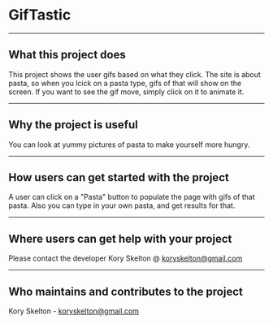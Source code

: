 # GifTastic
---


## What this project does
>

This project shows the user gifs based on what they click. The site is about pasta, so when you lcick on a pasta type, gifs of that will show on the screen. If you want to see the gif move, simply click on it to animate it.

---
## Why the project is useful

You can look at yummy pictures of pasta to make yourself more hungry.

---
## How users can get started with the project

A user can click on a "Pasta" button to populate the page with gifs of that pasta. Also you can type in your own pasta, and get results for that. 

---
## Where users can get help with your project

Please contact the developer Kory Skelton @ koryskelton@gmail.com

---
## Who maintains and contributes to the project

Kory Skelton - koryskelton@gmail.com


